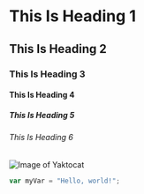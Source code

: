 # This Is Heading 1 
## This Is Heading 2 
### This Is Heading 3
#### This Is Heading 4 
##### This Is Heading 5 
###### This Is Heading 6

![Image of Yaktocat](https://octodex.github.com/images/yaktocat.png)

``` javascript
var myVar = "Hello, world!";
```
